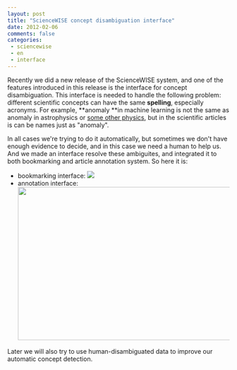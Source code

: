 ```yaml
---
layout: post
title: "ScienceWISE concept disambiguation interface"
date: 2012-02-06
comments: false
categories:
 - sciencewise
 - en
 - interface
---
```



Recently we did a new release of the ScienceWISE system, and one of the features introduced in this release is the interface for concept disambiguation. This interface is needed to handle the following problem: different scientific concepts can have the same **spelling**, especially acronyms. For example, **anomaly **in machine learning is not the same as anomaly in astrophysics or <a href="http://en.wikipedia.org/wiki/Anomaly">some other physics</a>, but in the scientific articles is can be names just as "anomaly".

In all cases we're trying to do it automatically, but sometimes we don't have enough evidence to decide, and in this case we need a human to help us. And we made an interface resolve these ambiguites, and integrated it to both bookmarking and article annotation system. So here it is:

<ul style="text-align: left;"><li>bookmarking interface: <a href="http://4.bp.blogspot.com/-0zZVbSBCk4M/Ty8mklupjpI/AAAAAAAADUY/3gM6uIOISKU/s1600/abbr1.png" imageanchor="1"><img border="0" src="http://4.bp.blogspot.com/-0zZVbSBCk4M/Ty8mklupjpI/AAAAAAAADUY/3gM6uIOISKU/s1600/abbr1.png" /></a></li><li>annotation interface: <a href="http://2.bp.blogspot.com/-LmVofE1AbQQ/Ty8mlkFfPzI/AAAAAAAADUc/S5jjveDTwzA/s1600/abbr2.png" imageanchor="1"><img border="0" height="347" src="http://2.bp.blogspot.com/-LmVofE1AbQQ/Ty8mlkFfPzI/AAAAAAAADUc/S5jjveDTwzA/s640/abbr2.png" width="640" /></a></li></ul>
Later we will also try to use human-disambiguated data to improve our automatic concept detection.
